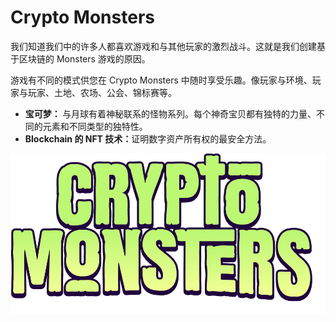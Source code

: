 # Crypto Monsters

<p>我们知道我们中的许多人都喜欢游戏和与其他玩家的激烈战斗。这就是我们创建基于区块链的 Monsters 游戏的原因。</p>
<p>游戏有不同的模式供您在 Crypto Monsters 中随时享受乐趣。像玩家与环境、玩家与玩家、土地、农场、公会、锦标赛等。</p>
<ul>
  <li><strong>宝可梦： </strong>与月球有着神秘联系的怪物系列。每个神奇宝贝都有独特的力量、不同的元素和不同类型的独特性。</li>
  <li><strong>Blockchain 的 NFT 技术：</strong>证明数字资产所有权的最安全方法。</li>
</ul>

![620d5bed9266a51245149d51_logo](620d5bed9266a51245149d51_logo.png)

